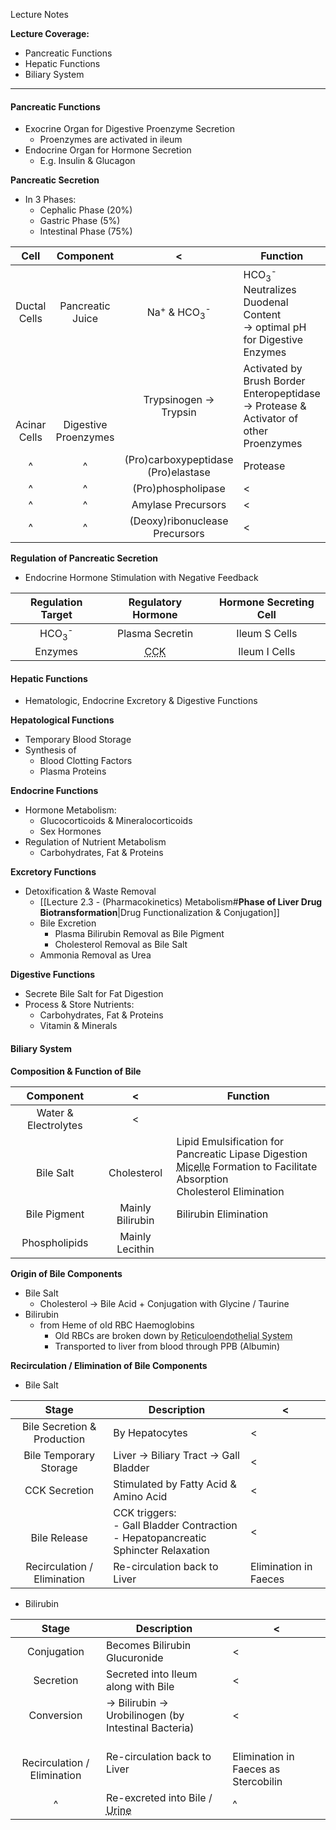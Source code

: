 Lecture Notes

**Lecture Coverage:**
- Pancreatic Functions
- Hepatic Functions
- Biliary System

---
#### **Pancreatic Functions**
- Exocrine Organ for Digestive Proenzyme Secretion
	- Proenzymes are activated in ileum
- Endocrine Organ for Hormone Secretion
	- E.g. Insulin & Glucagon

**Pancreatic Secretion**
- In 3 Phases:
	- Cephalic Phase (20%)
	- Gastric Phase (5%)
	- Intestinal Phase (75%)

|             Cell             |              Component               |                      <                       | Function                                                                                       |
| :--------------------------: | :----------------------------------: | :------------------------------------------: | ---------------------------------------------------------------------------------------------- |
|         Ductal Cells         |           Pancreatic Juice           | Na<sup>+</sup> & HCO<sub>3</sub><sup>-</sup> | HCO<sub>3</sub><sup>-</sup> Neutralizes Duodenal Content<br>→ optimal pH for Digestive Enzymes |
| <br><br><br><br>Acinar Cells | <br><br><br><br>Digestive Proenzymes |            Trypsinogen → Trypsin             | Activated by Brush Border Enteropeptidase<br>→ Protease & Activator of other Proenzymes        |
|              ^               |                  ^                   |    (Pro)carboxypeptidase<br>(Pro)elastase    | Protease                                                                                       |
|              ^               |                  ^                   |              (Pro)phospholipase              | <                                                                                              |
|              ^               |                  ^                   |              Amylase Precursors              | <                                                                                              |
|              ^               |                  ^                   |        (Deoxy)ribonuclease Precursors        | <                                                                                              |

**Regulation of Pancreatic Secretion**
- Endocrine Hormone Stimulation with Negative Feedback

|      Regulation Target      |            Regulatory Hormone            | Hormone Secreting Cell |
| :-------------------------: | :--------------------------------------: | :--------------------: |
| HCO<sub>3</sub><sup>-</sup> |             Plasma Secretin              |     Ileum S Cells      |
|           Enzymes           | <abbr Title="Cholecystokinin">CCK</abbr> |     Ileum I Cells      |



#### **Hepatic Functions**
- Hematologic, Endocrine Excretory & Digestive Functions

**Hepatological Functions**
- Temporary Blood Storage
- Synthesis of
	- Blood Clotting Factors
	- Plasma Proteins

**Endocrine Functions**
- Hormone Metabolism:
	- Glucocorticoids & Mineralocorticoids
	- Sex Hormones
- Regulation of Nutrient Metabolism
	- Carbohydrates, Fat & Proteins

**Excretory Functions**
- Detoxification & Waste Removal
	- [[Lecture 2.3 - (Pharmacokinetics) Metabolism#**Phase of Liver Drug Biotransformation**|Drug Functionalization & Conjugation]]
	- Bile Excretion
		- Plasma Bilirubin Removal as Bile Pigment
		- Cholesterol Removal as Bile Salt
	- Ammonia Removal as Urea

**Digestive Functions**
- Secrete Bile Salt for Fat Digestion
- Process & Store Nutrients:
	- Carbohydrates, Fat & Proteins
	- Vitamin & Minerals


#### **Biliary System**
**Composition & Function of Bile**

|      Component       |        <         | Function                                                                                                                                                                                 |
| :------------------: | :--------------: | ---------------------------------------------------------------------------------------------------------------------------------------------------------------------------------------- |
| Water & Electrolytes |        <         |                                                                                                                                                                                          |
|    <br>Bile Salt     | <br>Cholesterol  | Lipid Emulsification for Pancreatic Lipase Digestion<br><abbr Title="Fat Droplets surrounded by Bile Salts">Micelle</abbr> Formation to Facilitate Absorption<br>Cholesterol Elimination |
|     Bile Pigment     | Mainly Bilirubin | Bilirubin Elimination                                                                                                                                                                    |
|    Phospholipids     | Mainly Lecithin  |                                                                                                                                                                                          |

**Origin of Bile Components**
- Bile Salt
	- Cholesterol → Bile Acid + Conjugation with Glycine / Taurine
- Bilirubin
	- from Heme of old RBC Haemoglobins
		- Old RBCs are broken down by <abbr Title="Part of Immune System that clears abnormal & old cells">Reticuloendothelial System</abbr>
		- Transported to liver from blood through PPB (Albumin)

**Recirculation / Elimination of Bile Components**
- Bile Salt

|            Stage            | Description                                                                            | <                     |
| :-------------------------: | -------------------------------------------------------------------------------------- | --------------------- |
| Bile Secretion & Production | By Hepatocytes                                                                         | <                     |
|   Bile Temporary Storage    | Liver → Biliary Tract → Gall Bladder                                                   | <                     |
|        CCK Secretion        | Stimulated by Fatty Acid & Amino Acid                                                  | <                     |
|      <br>Bile Release       | CCK triggers:<br>- Gall Bladder Contraction<br>- Hepatopancreatic Sphincter Relaxation | <                     |
| Recirculation / Elimination | Re-circulation back to Liver                                                           | Elimination in Faeces |

- Bilirubin

|              Stage              | Description                                                    | <                                        |
| :-----------------------------: | -------------------------------------------------------------- | ---------------------------------------- |
|           Conjugation           | Becomes Bilirubin Glucuronide                                  | <                                        |
|            Secretion            | Secreted into Ileum along with Bile                            | <                                        |
|           Conversion            | → Bilirubin → Urobilinogen (by Intestinal Bacteria)            | <                                        |
| <br>Recirculation / Elimination | Re-circulation back to Liver                                   | <br>Elimination in Faeces as Stercobilin |
|                ^                | Re-excreted into Bile / <abbr Title="As Urobilin">Urine</abbr> | ^                                        |
